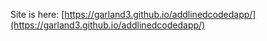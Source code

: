 Site is here: [https://garland3.github.io/addlinedcodedapp/](https://garland3.github.io/addlinedcodedapp/)

